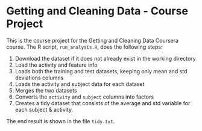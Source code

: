# Getting and Cleaning Data - Course Project

This is the course project for the Getting and Cleaning Data Coursera course.
The R script, `run_analysis.R`, does the following steps:

1. Download the dataset if it does not already exist in the working directory
2. Load the activity and feature info
3. Loads both the training and test datasets, keeping only mean and std deviations columns
4. Loads the activity and subject data for each dataset
5. Merges the two datasets
6. Converts the `activity` and `subject` columns into factors
7. Creates a tidy dataset that consists of the average and std variable for each subject & activity.

The end result is shown in the file `tidy.txt`.